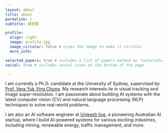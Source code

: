 ```yaml
---
layout: about
title: about
permalink: /
subtitle: 胡则熙

profile:
  align: right
  image: profile.jpg
  image_circular: false # crops the image to make it circular
  more_info: 

selected_papers: true # includes a list of papers marked as "selected={true}"
social: true # includes social icons at the bottom of the page

---
```


I am currently a Ph.D. candidate at the University of Sydney, supervised by [Prof. Vera Yuk Ying Chung](https://www.sydney.edu.au/engineering/about/our-people/academic-staff/vera-chung.html). My research interests lie in visual tracking and image super-resolution. I am passionate about building AI systems with the latest computer vision (CV) and natural language processing (NLP) techniques to solve real-world problems.

I am also an AI software engineer at [Unleash live](https://unleashlive.com/), a pioneering Australian AI startup, where I build AI-powered systems for various exciting industries, including mining, renewable energy, traffic management, and more.
